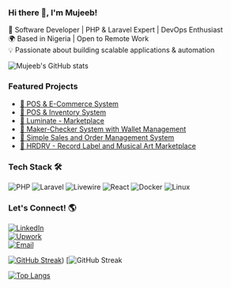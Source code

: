 ### Hi there 👋, I'm Mujeeb!
🚀 Software Developer | PHP & Laravel Expert | DevOps Enthusiast  
🌍 Based in Nigeria | Open to Remote Work  
💡 Passionate about building scalable applications & automation  

![Mujeeb's GitHub stats](https://github-readme-stats.vercel.app/api?username=oluwaCyna&show_icons=true&theme=radical)

### Featured Projects
- [🚀 POS & E-Commerce System](https://github.com/ecommerce_pos)
- [🚀 POS & Inventory System](https://github.com/inventory_system_pos)  
- [🚀 Luminate - Marketplace](https://github.com/luminate)  
- [🚀 Maker-Checker System with Wallet Management](https://github.com/backendtest)  
- [🚀 Simple Sales and Order Management System](https://github.com/memzyt)  
- [🚀 HRDRV - Record Label and Musical Art Marketplace](https://github.com/hrdrv)  

### Tech Stack 🛠️
![PHP](https://img.shields.io/badge/PHP-777BB4?style=flat&logo=php&logoColor=white)
![Laravel](https://img.shields.io/badge/Laravel-FF2D20?style=flat&logo=laravel&logoColor=white)
![Livewire](https://img.shields.io/badge/Livewire-4A4A4A?style=flat&logo=livewire&logoColor=white)
![React](https://img.shields.io/badge/React-61DAFB?style=flat&logo=react&logoColor=white)
![Docker](https://img.shields.io/badge/Docker-2496ED?style=flat&logo=docker&logoColor=white)
![Linux](https://img.shields.io/badge/Linux-FCC624?style=flat&logo=linux&logoColor=black)

### Let's Connect! 🌎  
[![LinkedIn](https://img.shields.io/badge/LinkedIn-0077B5?style=flat&logo=linkedin&logoColor=white)](https://www.linkedin.com/in/oluwaCyna)  
[![Upwork](https://img.shields.io/badge/Upwork-6FDA44?style=flat&logo=upwork&logoColor=white)](https://upwork.com/freelancers/~013d98228ba7e82f80)  
[![Email](https://img.shields.io/badge/Email-D14836?style=flat&logo=gmail&logoColor=white)](mailto:mujeebshina@gmail.com)  

[![GitHub Streak](https://github-readme-streak-stats.herokuapp.com?user=oluwaCyna&theme=radical)](https://github.com/oluwaCyna))
[![GitHub Streak](https://github-readme-streak-stats.herokuapp.com/?user=oluwaCyna&theme=radical)

[![Top Langs](https://github-readme-stats.vercel.app/api/top-langs/?username=oluwaCyna&layout=compact&theme=radical)](https://github.com/oluwaCyna)
